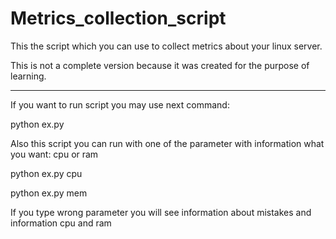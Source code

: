 # Metrics_collection_script

This the script which you can use to collect metrics about your linux server.

This is not a complete version because it was created for the purpose of learning.
_______________________________________
If you want to run script you may use next command:

python ex.py

Also this script you can run with one of the parameter with information what you want: cpu or ram

python ex.py cpu

python ex.py mem

If you type wrong parameter you will see information about mistakes and information cpu and ram
